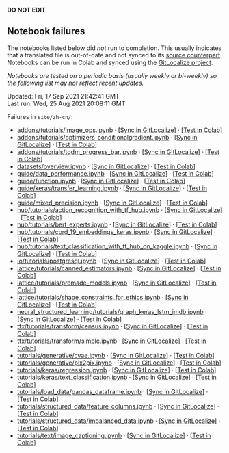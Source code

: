 __DO NOT EDIT__

## Notebook failures

The notebooks listed below did *not* run to completion. This usually indicates
that a translated file is out-of-date and not synced to its
[source counterpart](../en-snapshot/). Notebooks can be run in Colab and synced
using the [GitLocalize project](https://gitlocalize.com/tensorflow/docs-l10n).

*Notebooks are tested on a periodic basis (usually weekly or bi-weekly) so the
following list may not reflect recent updates.*

Updated: Fri, 17 Sep 2021 21:42:41 GMT<br/>
Last run: Wed, 25 Aug 2021 20:08:11 GMT

Failures in <code>site/zh-cn/</code>:

* [addons/tutorials/image_ops.ipynb](https://github.com/tensorflow/docs-l10n/blob/master/site/zh-cn/addons/tutorials/image_ops.ipynb) · [[Sync in GitLocalize](https://gitlocalize.com/repo/4592/zh-cn/site/en-snapshot/addons/tutorials/image_ops.ipynb)] · [[Test in Colab](https://colab.research.google.com/github/tensorflow/docs-l10n/blob/master/site/zh-cn/addons/tutorials/image_ops.ipynb)]
* [addons/tutorials/optimizers_conditionalgradient.ipynb](https://github.com/tensorflow/docs-l10n/blob/master/site/zh-cn/addons/tutorials/optimizers_conditionalgradient.ipynb) · [[Sync in GitLocalize](https://gitlocalize.com/repo/4592/zh-cn/site/en-snapshot/addons/tutorials/optimizers_conditionalgradient.ipynb)] · [[Test in Colab](https://colab.research.google.com/github/tensorflow/docs-l10n/blob/master/site/zh-cn/addons/tutorials/optimizers_conditionalgradient.ipynb)]
* [addons/tutorials/tqdm_progress_bar.ipynb](https://github.com/tensorflow/docs-l10n/blob/master/site/zh-cn/addons/tutorials/tqdm_progress_bar.ipynb) · [[Sync in GitLocalize](https://gitlocalize.com/repo/4592/zh-cn/site/en-snapshot/addons/tutorials/tqdm_progress_bar.ipynb)] · [[Test in Colab](https://colab.research.google.com/github/tensorflow/docs-l10n/blob/master/site/zh-cn/addons/tutorials/tqdm_progress_bar.ipynb)]
* [datasets/overview.ipynb](https://github.com/tensorflow/docs-l10n/blob/master/site/zh-cn/datasets/overview.ipynb) · [[Sync in GitLocalize](https://gitlocalize.com/repo/4592/zh-cn/site/en-snapshot/datasets/overview.ipynb)] · [[Test in Colab](https://colab.research.google.com/github/tensorflow/docs-l10n/blob/master/site/zh-cn/datasets/overview.ipynb)]
* [guide/data_performance.ipynb](https://github.com/tensorflow/docs-l10n/blob/master/site/zh-cn/guide/data_performance.ipynb) · [[Sync in GitLocalize](https://gitlocalize.com/repo/4592/zh-cn/site/en-snapshot/guide/data_performance.ipynb)] · [[Test in Colab](https://colab.research.google.com/github/tensorflow/docs-l10n/blob/master/site/zh-cn/guide/data_performance.ipynb)]
* [guide/function.ipynb](https://github.com/tensorflow/docs-l10n/blob/master/site/zh-cn/guide/function.ipynb) · [[Sync in GitLocalize](https://gitlocalize.com/repo/4592/zh-cn/site/en-snapshot/guide/function.ipynb)] · [[Test in Colab](https://colab.research.google.com/github/tensorflow/docs-l10n/blob/master/site/zh-cn/guide/function.ipynb)]
* [guide/keras/transfer_learning.ipynb](https://github.com/tensorflow/docs-l10n/blob/master/site/zh-cn/guide/keras/transfer_learning.ipynb) · [[Sync in GitLocalize](https://gitlocalize.com/repo/4592/zh-cn/site/en-snapshot/guide/keras/transfer_learning.ipynb)] · [[Test in Colab](https://colab.research.google.com/github/tensorflow/docs-l10n/blob/master/site/zh-cn/guide/keras/transfer_learning.ipynb)]
* [guide/mixed_precision.ipynb](https://github.com/tensorflow/docs-l10n/blob/master/site/zh-cn/guide/mixed_precision.ipynb) · [[Sync in GitLocalize](https://gitlocalize.com/repo/4592/zh-cn/site/en-snapshot/guide/mixed_precision.ipynb)] · [[Test in Colab](https://colab.research.google.com/github/tensorflow/docs-l10n/blob/master/site/zh-cn/guide/mixed_precision.ipynb)]
* [hub/tutorials/action_recognition_with_tf_hub.ipynb](https://github.com/tensorflow/docs-l10n/blob/master/site/zh-cn/hub/tutorials/action_recognition_with_tf_hub.ipynb) · [[Sync in GitLocalize](https://gitlocalize.com/repo/4592/zh-cn/site/en-snapshot/hub/tutorials/action_recognition_with_tf_hub.ipynb)] · [[Test in Colab](https://colab.research.google.com/github/tensorflow/docs-l10n/blob/master/site/zh-cn/hub/tutorials/action_recognition_with_tf_hub.ipynb)]
* [hub/tutorials/bert_experts.ipynb](https://github.com/tensorflow/docs-l10n/blob/master/site/zh-cn/hub/tutorials/bert_experts.ipynb) · [[Sync in GitLocalize](https://gitlocalize.com/repo/4592/zh-cn/site/en-snapshot/hub/tutorials/bert_experts.ipynb)] · [[Test in Colab](https://colab.research.google.com/github/tensorflow/docs-l10n/blob/master/site/zh-cn/hub/tutorials/bert_experts.ipynb)]
* [hub/tutorials/cord_19_embeddings_keras.ipynb](https://github.com/tensorflow/docs-l10n/blob/master/site/zh-cn/hub/tutorials/cord_19_embeddings_keras.ipynb) · [[Sync in GitLocalize](https://gitlocalize.com/repo/4592/zh-cn/site/en-snapshot/hub/tutorials/cord_19_embeddings_keras.ipynb)] · [[Test in Colab](https://colab.research.google.com/github/tensorflow/docs-l10n/blob/master/site/zh-cn/hub/tutorials/cord_19_embeddings_keras.ipynb)]
* [hub/tutorials/text_classification_with_tf_hub_on_kaggle.ipynb](https://github.com/tensorflow/docs-l10n/blob/master/site/zh-cn/hub/tutorials/text_classification_with_tf_hub_on_kaggle.ipynb) · [[Sync in GitLocalize](https://gitlocalize.com/repo/4592/zh-cn/site/en-snapshot/hub/tutorials/text_classification_with_tf_hub_on_kaggle.ipynb)] · [[Test in Colab](https://colab.research.google.com/github/tensorflow/docs-l10n/blob/master/site/zh-cn/hub/tutorials/text_classification_with_tf_hub_on_kaggle.ipynb)]
* [io/tutorials/postgresql.ipynb](https://github.com/tensorflow/docs-l10n/blob/master/site/zh-cn/io/tutorials/postgresql.ipynb) · [[Sync in GitLocalize](https://gitlocalize.com/repo/4592/zh-cn/site/en-snapshot/io/tutorials/postgresql.ipynb)] · [[Test in Colab](https://colab.research.google.com/github/tensorflow/docs-l10n/blob/master/site/zh-cn/io/tutorials/postgresql.ipynb)]
* [lattice/tutorials/canned_estimators.ipynb](https://github.com/tensorflow/docs-l10n/blob/master/site/zh-cn/lattice/tutorials/canned_estimators.ipynb) · [[Sync in GitLocalize](https://gitlocalize.com/repo/4592/zh-cn/site/en-snapshot/lattice/tutorials/canned_estimators.ipynb)] · [[Test in Colab](https://colab.research.google.com/github/tensorflow/docs-l10n/blob/master/site/zh-cn/lattice/tutorials/canned_estimators.ipynb)]
* [lattice/tutorials/premade_models.ipynb](https://github.com/tensorflow/docs-l10n/blob/master/site/zh-cn/lattice/tutorials/premade_models.ipynb) · [[Sync in GitLocalize](https://gitlocalize.com/repo/4592/zh-cn/site/en-snapshot/lattice/tutorials/premade_models.ipynb)] · [[Test in Colab](https://colab.research.google.com/github/tensorflow/docs-l10n/blob/master/site/zh-cn/lattice/tutorials/premade_models.ipynb)]
* [lattice/tutorials/shape_constraints_for_ethics.ipynb](https://github.com/tensorflow/docs-l10n/blob/master/site/zh-cn/lattice/tutorials/shape_constraints_for_ethics.ipynb) · [[Sync in GitLocalize](https://gitlocalize.com/repo/4592/zh-cn/site/en-snapshot/lattice/tutorials/shape_constraints_for_ethics.ipynb)] · [[Test in Colab](https://colab.research.google.com/github/tensorflow/docs-l10n/blob/master/site/zh-cn/lattice/tutorials/shape_constraints_for_ethics.ipynb)]
* [neural_structured_learning/tutorials/graph_keras_lstm_imdb.ipynb](https://github.com/tensorflow/docs-l10n/blob/master/site/zh-cn/neural_structured_learning/tutorials/graph_keras_lstm_imdb.ipynb) · [[Sync in GitLocalize](https://gitlocalize.com/repo/4592/zh-cn/site/en-snapshot/neural_structured_learning/tutorials/graph_keras_lstm_imdb.ipynb)] · [[Test in Colab](https://colab.research.google.com/github/tensorflow/docs-l10n/blob/master/site/zh-cn/neural_structured_learning/tutorials/graph_keras_lstm_imdb.ipynb)]
* [tfx/tutorials/transform/census.ipynb](https://github.com/tensorflow/docs-l10n/blob/master/site/zh-cn/tfx/tutorials/transform/census.ipynb) · [[Sync in GitLocalize](https://gitlocalize.com/repo/4592/zh-cn/site/en-snapshot/tfx/tutorials/transform/census.ipynb)] · [[Test in Colab](https://colab.research.google.com/github/tensorflow/docs-l10n/blob/master/site/zh-cn/tfx/tutorials/transform/census.ipynb)]
* [tfx/tutorials/transform/simple.ipynb](https://github.com/tensorflow/docs-l10n/blob/master/site/zh-cn/tfx/tutorials/transform/simple.ipynb) · [[Sync in GitLocalize](https://gitlocalize.com/repo/4592/zh-cn/site/en-snapshot/tfx/tutorials/transform/simple.ipynb)] · [[Test in Colab](https://colab.research.google.com/github/tensorflow/docs-l10n/blob/master/site/zh-cn/tfx/tutorials/transform/simple.ipynb)]
* [tutorials/generative/cvae.ipynb](https://github.com/tensorflow/docs-l10n/blob/master/site/zh-cn/tutorials/generative/cvae.ipynb) · [[Sync in GitLocalize](https://gitlocalize.com/repo/4592/zh-cn/site/en-snapshot/tutorials/generative/cvae.ipynb)] · [[Test in Colab](https://colab.research.google.com/github/tensorflow/docs-l10n/blob/master/site/zh-cn/tutorials/generative/cvae.ipynb)]
* [tutorials/generative/pix2pix.ipynb](https://github.com/tensorflow/docs-l10n/blob/master/site/zh-cn/tutorials/generative/pix2pix.ipynb) · [[Sync in GitLocalize](https://gitlocalize.com/repo/4592/zh-cn/site/en-snapshot/tutorials/generative/pix2pix.ipynb)] · [[Test in Colab](https://colab.research.google.com/github/tensorflow/docs-l10n/blob/master/site/zh-cn/tutorials/generative/pix2pix.ipynb)]
* [tutorials/keras/regression.ipynb](https://github.com/tensorflow/docs-l10n/blob/master/site/zh-cn/tutorials/keras/regression.ipynb) · [[Sync in GitLocalize](https://gitlocalize.com/repo/4592/zh-cn/site/en-snapshot/tutorials/keras/regression.ipynb)] · [[Test in Colab](https://colab.research.google.com/github/tensorflow/docs-l10n/blob/master/site/zh-cn/tutorials/keras/regression.ipynb)]
* [tutorials/keras/text_classification.ipynb](https://github.com/tensorflow/docs-l10n/blob/master/site/zh-cn/tutorials/keras/text_classification.ipynb) · [[Sync in GitLocalize](https://gitlocalize.com/repo/4592/zh-cn/site/en-snapshot/tutorials/keras/text_classification.ipynb)] · [[Test in Colab](https://colab.research.google.com/github/tensorflow/docs-l10n/blob/master/site/zh-cn/tutorials/keras/text_classification.ipynb)]
* [tutorials/load_data/pandas_dataframe.ipynb](https://github.com/tensorflow/docs-l10n/blob/master/site/zh-cn/tutorials/load_data/pandas_dataframe.ipynb) · [[Sync in GitLocalize](https://gitlocalize.com/repo/4592/zh-cn/site/en-snapshot/tutorials/load_data/pandas_dataframe.ipynb)] · [[Test in Colab](https://colab.research.google.com/github/tensorflow/docs-l10n/blob/master/site/zh-cn/tutorials/load_data/pandas_dataframe.ipynb)]
* [tutorials/structured_data/feature_columns.ipynb](https://github.com/tensorflow/docs-l10n/blob/master/site/zh-cn/tutorials/structured_data/feature_columns.ipynb) · [[Sync in GitLocalize](https://gitlocalize.com/repo/4592/zh-cn/site/en-snapshot/tutorials/structured_data/feature_columns.ipynb)] · [[Test in Colab](https://colab.research.google.com/github/tensorflow/docs-l10n/blob/master/site/zh-cn/tutorials/structured_data/feature_columns.ipynb)]
* [tutorials/structured_data/imbalanced_data.ipynb](https://github.com/tensorflow/docs-l10n/blob/master/site/zh-cn/tutorials/structured_data/imbalanced_data.ipynb) · [[Sync in GitLocalize](https://gitlocalize.com/repo/4592/zh-cn/site/en-snapshot/tutorials/structured_data/imbalanced_data.ipynb)] · [[Test in Colab](https://colab.research.google.com/github/tensorflow/docs-l10n/blob/master/site/zh-cn/tutorials/structured_data/imbalanced_data.ipynb)]
* [tutorials/text/image_captioning.ipynb](https://github.com/tensorflow/docs-l10n/blob/master/site/zh-cn/tutorials/text/image_captioning.ipynb) · [[Sync in GitLocalize](https://gitlocalize.com/repo/4592/zh-cn/site/en-snapshot/tutorials/text/image_captioning.ipynb)] · [[Test in Colab](https://colab.research.google.com/github/tensorflow/docs-l10n/blob/master/site/zh-cn/tutorials/text/image_captioning.ipynb)]

